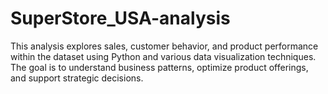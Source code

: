 # SuperStore_USA-analysis
This analysis explores sales, customer behavior, and product performance within the dataset using Python and various data visualization techniques. The goal is to understand business patterns, optimize product offerings, and support strategic decisions.

